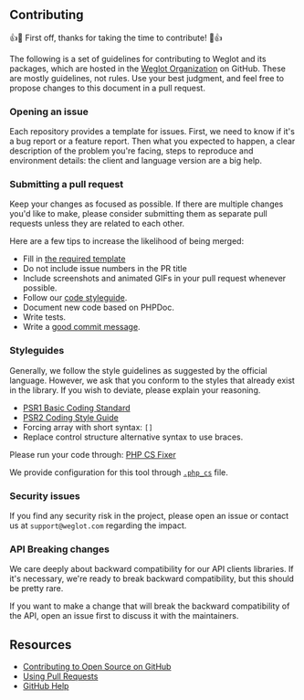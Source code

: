 ## Contributing

:+1::tada: First off, thanks for taking the time to contribute! :tada::+1:

The following is a set of guidelines for contributing to Weglot and its packages, which are hosted in the [Weglot Organization](https://github.com/weglot) on GitHub. These are mostly guidelines, not rules. Use your best judgment, and feel free to propose changes to this document in a pull request.

### Opening an issue

Each repository provides a template for issues. First, we need to know if it's a bug report or a feature report.
Then what you expected to happen, a clear description of the problem you're facing, steps to reproduce and environment details: the client and language version are a big help.

### Submitting a pull request

Keep your changes as focused as possible. If there are multiple changes you'd like to make,
please consider submitting them as separate pull requests unless they are related to each other.

Here are a few tips to increase the likelihood of being merged:

* Fill in [the required template](PULL_REQUEST_TEMPLATE.md)
* Do not include issue numbers in the PR title
* Include screenshots and animated GIFs in your pull request whenever possible.
* Follow our [code styleguide](#styleguides).
* Document new code based on PHPDoc.
* Write tests.
* Write a [good commit message](http://tbaggery.com/2008/04/19/a-note-about-git-commit-messages.html).

### Styleguides

Generally, we follow the style guidelines as suggested by the official language.
However, we ask that you conform to the styles that already exist in the library.
If you wish to deviate, please explain your reasoning.

- [PSR1 Basic Coding Standard](https://www.php-fig.org/psr/psr-1/)
- [PSR2 Coding Style Guide](https://www.php-fig.org/psr/psr-2/)
- Forcing array with short syntax: `[]`
- Replace control structure alternative syntax to use braces.

Please run your code through:
[PHP CS Fixer](https://github.com/FriendsOfPHP/PHP-CS-Fixer)

We provide configuration for this tool through [`.php_cs`](./.php_cs) file.

### Security issues
If you find any security risk in the project, please open an issue or contact us at `support@weglot.com` regarding the impact.

### API Breaking changes
We care deeply about backward compatibility for our API clients libraries.
If it's necessary, we're ready to break backward compatibility,
but this should be pretty rare.

If you want to make a change that will break the backward compatibility of the API,
open an issue first to discuss it with the maintainers.

## Resources
- [Contributing to Open Source on GitHub](https://guides.github.com/activities/contributing-to-open-source/)
- [Using Pull Requests](https://help.github.com/articles/using-pull-requests/)
- [GitHub Help](https://help.github.com)